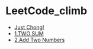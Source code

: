 # LeetCode_climb

* [Just Chong!](README.md)
* [1.TWO SUM](1.two-sum.md)
* [2.Add Two Numbers](untitled.md)

